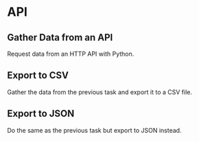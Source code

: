 # API

## Gather Data from an API
Request data from an HTTP API with Python.

## Export to CSV
Gather the data from the previous task and export it to a CSV file.

## Export to JSON
Do the same as the previous task but export to JSON instead.
